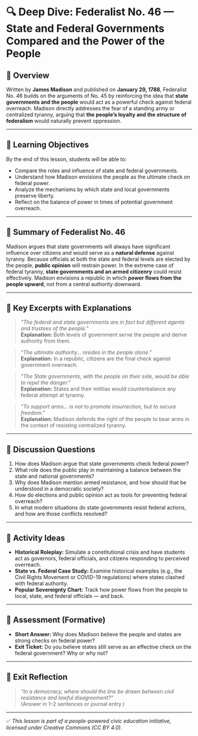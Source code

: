 # 🔍 Deep Dive: Federalist No. 46 — State and Federal Governments Compared and the Power of the People

## 🧭 Overview

Written by **James Madison** and published on **January 29, 1788**, Federalist No. 46 builds on the arguments of No. 45 by reinforcing the idea that **state governments and the people** would act as a powerful check against federal overreach. Madison directly addresses the fear of a standing army or centralized tyranny, arguing that **the people’s loyalty and the structure of federalism** would naturally prevent oppression.

---

## 🎯 Learning Objectives

By the end of this lesson, students will be able to:  
- Compare the roles and influence of state and federal governments.  
- Understand how Madison envisions the people as the ultimate check on federal power.  
- Analyze the mechanisms by which state and local governments preserve liberty.  
- Reflect on the balance of power in times of potential government overreach.

---

## 📘 Summary of Federalist No. 46

Madison argues that state governments will always have significant influence over citizens and would serve as a **natural defense** against tyranny. Because officials at both the state and federal levels are elected by the people, **public opinion** will restrain power. In the extreme case of federal tyranny, **state governments and an armed citizenry** could resist effectively. Madison envisions a republic in which **power flows from the people upward**, not from a central authority downward.

---

## 📖 Key Excerpts with Explanations

> *"The federal and state governments are in fact but different agents and trustees of the people."*  
**Explanation:** Both levels of government serve the people and derive authority from them.

> *"The ultimate authority… resides in the people alone."*  
**Explanation:** In a republic, citizens are the final check against government overreach.

> *"The State governments, with the people on their side, would be able to repel the danger."*  
**Explanation:** States and their militias would counterbalance any federal attempt at tyranny.

> *"To support arms… is not to promote insurrection, but to secure freedom."*  
**Explanation:** Madison defends the right of the people to bear arms in the context of resisting centralized tyranny.

---

## 💬 Discussion Questions

1. How does Madison argue that state governments check federal power?  
2. What role does the public play in maintaining a balance between the state and national governments?  
3. Why does Madison mention armed resistance, and how should that be understood in a democratic society?  
4. How do elections and public opinion act as tools for preventing federal overreach?  
5. In what modern situations do state governments resist federal actions, and how are those conflicts resolved?

---

## 🧪 Activity Ideas

- **Historical Roleplay:** Simulate a constitutional crisis and have students act as governors, federal officials, and citizens responding to perceived overreach.  
- **State vs. Federal Case Study:** Examine historical examples (e.g., the Civil Rights Movement or COVID-19 regulations) where states clashed with federal authority.  
- **Popular Sovereignty Chart:** Track how power flows from the people to local, state, and federal officials — and back.

---

## 📎 Assessment (Formative)

- **Short Answer:** Why does Madison believe the people and states are strong checks on federal power?  
- **Exit Ticket:** Do you believe states still serve as an effective check on the federal government? Why or why not?

---

## 🏁 Exit Reflection

> *“In a democracy, where should the line be drawn between civil resistance and lawful disagreement?”*  
(Answer in 1–2 sentences or journal entry.)

---

✅ *This lesson is part of a people-powered civic education initiative, licensed under Creative Commons (CC BY 4.0).*

